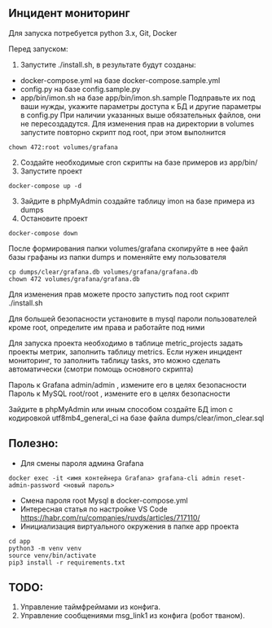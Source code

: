 ## Инцидент мониторинг

Для запуска потребуется python 3.x, Git, Docker

Перед запуском:

1. Запустите ./install.sh, в результате будут созданы:
- docker-compose.yml на базе docker-compose.sample.yml
- config.py на базе config.sample.py
- app/bin/imon.sh на базе app/bin/imon.sh.sample
Подправьте их под ваши нужды, укажите параметры доступа к БД и другие параметры в config.py
При наличии указанных выше обязательных файлов, они не пересоздадутся. 
Для изменения прав на директории в volumes запустите повторно скрипт под root, при этом выполнится
```
chown 472:root volumes/grafana
```
2. Создайте необходимые cron скрипты на базе примеров из app/bin/
3. Запустите проект
```
docker-compose up -d
```
3. Зайдите в phpMyAdmin создайте таблицу imon на базе примера из dumps
4. Остановите проект
```
docker-compose down
```
После формирования папки volumes/grafana скопируйте в нее файл базы графаны из папки dumps и поменяйте ему пользователя
```
cp dumps/clear/grafana.db volumes/grafana/grafana.db
chown 472 volumes/grafana/grafana.db
```
Для изменения прав можете просто запустить под root скрипт ./install.sh

Для большей безопасности установите в mysql пароли пользователей кроме root, определите им права и работайте под ними

Для запуска проекта необходимо в таблице metric_projects задать 
проекты метрик, заполнить таблицу metrics. Если нужен инцидент мониторинг, то 
заполнить таблицу tasks, это можно сделать автоматически (смотри помощь основного скрипта)

Пароль к Grafana admin/admin , измените его в целях безопасности
Пароль к MySQL root/root , измените его в целях безопасности

Зайдите в phpMyAdmin или иным способом создайте БД imon с кодировкой utf8mb4_general_ci
на базе файла dumps/clear/imon_clear.sql

## Полезно:
- Для смены пароля админа Grafana 
```
docker exec -it <имя контейнера Grafana> grafana-cli admin reset-admin-password <новый пароль>
```
- Смена пароля root Mysql в docker-compose.yml
- Интересная статья по настройке VS Code https://habr.com/ru/companies/ruvds/articles/717110/
- Инициализация виртуального окружения в папке app проекта
```
cd app
python3 -m venv venv
source venv/bin/activate
pip3 install -r requirements.txt
```

## TODO:
1. Управление таймфреймами из конфига.
2. Управление сообщениями msg_link1 из конфига (робот тваном).

